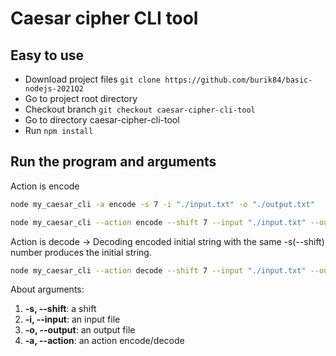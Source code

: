 # Caesar cipher CLI tool

## Easy to use

- Download project files ```git clone https://github.com/burik84/basic-nodejs-2021Q2```
- Go to project root directory
- Checkout branch ```git checkout caesar-cipher-cli-tool```
- Go to directory caesar-cipher-cli-tool
- Run ```npm install```

## Run the program and arguments

Action is encode
```bash
node my_caesar_cli -a encode -s 7 -i "./input.txt" -o "./output.txt"

node my_caesar_cli --action encode --shift 7 --input "./input.txt" --output "./output.txt"
```

Action is decode -> Decoding encoded initial string with the same -s(--shift) number produces the initial string.
```bash
node my_caesar_cli --action decode --shift 7 --input "./input.txt" --output "./output.txt"
```

About arguments:

1. **-s, --shift**: a shift
2. **-i, --input**: an input file
3. **-o, --output**: an output file
4. **-a, --action**: an action encode/decode
